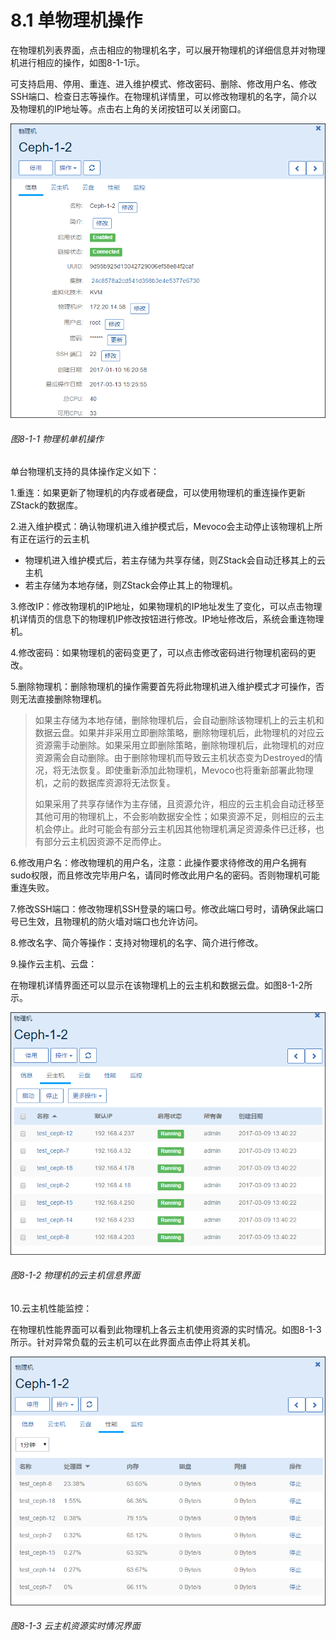 # 8.1 单物理机操作

在物理机列表界面，点击相应的物理机名字，可以展开物理机的详细信息并对物理机进行相应的操作，如图8-1-1示。

可支持启用、停用、重连、进入维护模式、修改密码、删除、修改用户名、修改SSH端口、检查日志等操作。在物理机详情里，可以修改物理机的名字，简介以及物理机的IP地址等。点击右上角的关闭按钮可以关闭窗口。

![png](../images/8-1-1.png "图8-1-1  物理机单机操作")

###### 图8-1-1  物理机单机操作

单台物理机支持的具体操作定义如下：

1.重连：如果更新了物理机的内存或者硬盘，可以使用物理机的重连操作更新ZStack的数据库。

2.进入维护模式：确认物理机进入维护模式后，Mevoco会主动停止该物理机上所有正在运行的云主机

* 物理机进入维护模式后，若主存储为共享存储，则ZStack会自动迁移其上的云主机
* 若主存储为本地存储，则ZStack会停止其上的物理机。

3.修改IP：修改物理机的IP地址，如果物理机的IP地址发生了变化，可以点击物理机详情页的信息下的物理机IP修改按钮进行修改。IP地址修改后，系统会重连物理机。

4.修改密码：如果物理机的密码变更了，可以点击修改密码进行物理机密码的更改。

5.删除物理机：删除物理机的操作需要首先将此物理机进入维护模式才可操作，否则无法直接删除物理机。

> 如果主存储为本地存储，删除物理机后，会自动删除该物理机上的云主机和数据云盘。如果并非采用立即删除策略，删除物理机后，此物理机的对应云资源需手动删除。如果采用立即删除策略，删除物理机后，此物理机的对应资源需会自动删除。由于删除物理机而导致云主机状态变为Destroyed的情况，将无法恢复。即使重新添加此物理机，Mevoco也将重新部署此物理机，之前的数据库资源将无法恢复。
>
> 如果采用了共享存储作为主存储，且资源允许，相应的云主机会自动迁移至其他可用的物理机上，不会影响数据安全性；如果资源不足，则相应的云主机会停止。此时可能会有部分云主机因其他物理机满足资源条件已迁移，也有部分云主机因资源不足而停止。

6.修改用户名：修改物理机的用户名，注意：此操作要求待修改的用户名拥有sudo权限，而且修改完毕用户名，请同时修改此用户名的密码。否则物理机可能重连失败。

7.修改SSH端口：修改物理机SSH登录的端口号。修改此端口号时，请确保此端口号已生效，且物理机的防火墙对端口也允许访问。

8.修改名字、简介等操作：支持对物理机的名字、简介进行修改。

9.操作云主机、云盘：

在物理机详情界面还可以显示在该物理机上的云主机和数据云盘。如图8-1-2所示。

![png](../images/8-1-2.png "图8-1-2  物理机的云主机信息界面")

###### 图8-1-2  物理机的云主机信息界面

10.云主机性能监控：

在物理机性能界面可以看到此物理机上各云主机使用资源的实时情况。如图8-1-3所示。针对异常负载的云主机可以在此界面点击停止将其关机。

![png](../images/8-1-3.png "图8-1-3  云主机资源实时情况界面")

###### 图8-1-3 云主机资源实时情况界面



